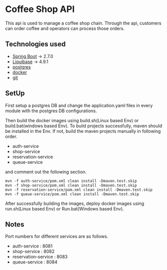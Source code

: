 # Coffee Shop API

This api is used to manage a coffee shop chain. Through the api, customers can order coffee and operators can process those orders.


## Technologies used
* [Spring Boot](https://spring.io/projects/spring-boot) -> 2.7.0
* [Liquibase](https://www.liquibase.org) -> 4.9.1
* [postgres](https://www.sqlite.org/index.html)
* [docker](https://www.docker.com)
* [git](https://git-scm.com)


## SetUp
First setup a postgres DB and change the application.yaml files in every module with the postgres DB configurations.

Then build the docker images using build.sh(Linux based Env) or build.bat(windows based Env).
To build projects successfully, maven should be installed in the Env. If not, build the maven projects manually in following order. 

* auth-service         
* shop-service         
* reservation-service   
* queue-service       

and comment out the following section.
```
mvn -f auth-service/pom.xml clean install -Dmaven.test.skip
mvn -f shop-service/pom.xml clean install -Dmaven.test.skip
mvn -f reservation-service/pom.xml clean install -Dmaven.test.skip
mvn -f queue-service/pom.xml clean install -Dmaven.test.skip
```
After successfully building the images, deploy docker images using run.sh(Linux based Env) or Run.bat(Windows based Env).

## Notes
Port numbers for different services are as follows.
* auth-service          : 8081
* shop-service          : 8082
* reservation-service   : 8083
* queue-service         : 8084